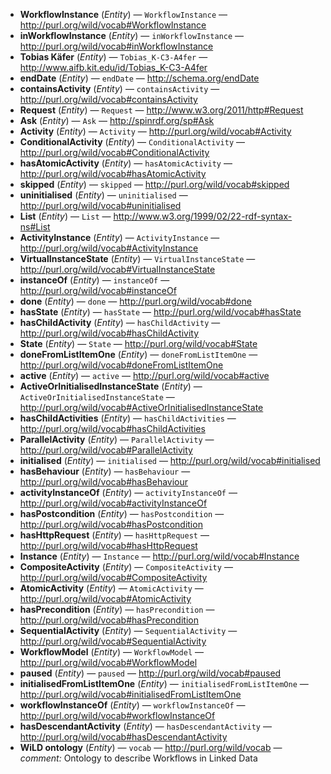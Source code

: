 - **WorkflowInstance** (*Entity*) — `WorkflowInstance` — <http://purl.org/wild/vocab#WorkflowInstance>
  <span class='search-tokens' style='display:none'>Workflow Instance WorkflowInstance http://purl.org/wild/vocab# Workflow Instance http://purl.org/wild/vocab# workflow instance http://purl.org/wild/vocab#WorkflowInstance http://purl.org/wild/vocab#workflowinstance workflow instance workflowinstance</span>
- **inWorkflowInstance** (*Entity*) — `inWorkflowInstance` — <http://purl.org/wild/vocab#inWorkflowInstance>
  <span class='search-tokens' style='display:none'>http://purl.org/wild/vocab#in Workflow Instance http://purl.org/wild/vocab#in workflow instance http://purl.org/wild/vocab#inWorkflowInstance http://purl.org/wild/vocab#inworkflowinstance in Workflow Instance in workflow instance inWorkflowInstance inworkflowinstance</span>
- **Tobias Käfer** (*Entity*) — `Tobias_K-C3-A4fer` — <http://www.aifb.kit.edu/id/Tobias_K-C3-A4fer>
  <span class='search-tokens' style='display:none'>Tobias K C3 A4fer Tobias Käfer Tobias_K-C3-A4fer http://www.aifb.kit.edu/id/ Tobias K C3 A4fer http://www.aifb.kit.edu/id/ tobias k c3 a4fer http://www.aifb.kit.edu/id/Tobias K C3 A4fer http://www.aifb.kit.edu/id/Tobias_K-C3-A4fer http://www.aifb.kit.edu/id/tobias_k-c3-a4fer tobias k c3 a4fer tobias käfer tobias_k-c3-a4fer</span>
- **endDate** (*Entity*) — `endDate` — <http://schema.org/endDate>
  <span class='search-tokens' style='display:none'>end Date end date endDate enddate http://schema.org/end Date http://schema.org/end date http://schema.org/endDate http://schema.org/enddate</span>
- **containsActivity** (*Entity*) — `containsActivity` — <http://purl.org/wild/vocab#containsActivity>
  <span class='search-tokens' style='display:none'>contains Activity contains activity containsActivity containsactivity http://purl.org/wild/vocab#contains Activity http://purl.org/wild/vocab#contains activity http://purl.org/wild/vocab#containsActivity http://purl.org/wild/vocab#containsactivity</span>
- **Request** (*Entity*) — `Request` — <http://www.w3.org/2011/http#Request>
  <span class='search-tokens' style='display:none'>Request http://www.w3.org/2011/http# Request http://www.w3.org/2011/http# request http://www.w3.org/2011/http#Request http://www.w3.org/2011/http#request request</span>
- **Ask** (*Entity*) — `Ask` — <http://spinrdf.org/sp#Ask>
  <span class='search-tokens' style='display:none'>Ask ask http://spinrdf.org/sp# Ask http://spinrdf.org/sp# ask http://spinrdf.org/sp#Ask http://spinrdf.org/sp#ask</span>
- **Activity** (*Entity*) — `Activity` — <http://purl.org/wild/vocab#Activity>
  <span class='search-tokens' style='display:none'>Activity activity http://purl.org/wild/vocab# Activity http://purl.org/wild/vocab# activity http://purl.org/wild/vocab#Activity http://purl.org/wild/vocab#activity</span>
- **ConditionalActivity** (*Entity*) — `ConditionalActivity` — <http://purl.org/wild/vocab#ConditionalActivity>
  <span class='search-tokens' style='display:none'>Conditional Activity ConditionalActivity conditional activity conditionalactivity http://purl.org/wild/vocab# Conditional Activity http://purl.org/wild/vocab# conditional activity http://purl.org/wild/vocab#ConditionalActivity http://purl.org/wild/vocab#conditionalactivity</span>
- **hasAtomicActivity** (*Entity*) — `hasAtomicActivity` — <http://purl.org/wild/vocab#hasAtomicActivity>
  <span class='search-tokens' style='display:none'>has Atomic Activity has atomic activity hasAtomicActivity hasatomicactivity http://purl.org/wild/vocab#has Atomic Activity http://purl.org/wild/vocab#has atomic activity http://purl.org/wild/vocab#hasAtomicActivity http://purl.org/wild/vocab#hasatomicactivity</span>
- **skipped** (*Entity*) — `skipped` — <http://purl.org/wild/vocab#skipped>
  <span class='search-tokens' style='display:none'>http://purl.org/wild/vocab#skipped skipped</span>
- **uninitialised** (*Entity*) — `uninitialised` — <http://purl.org/wild/vocab#uninitialised>
  <span class='search-tokens' style='display:none'>http://purl.org/wild/vocab#uninitialised uninitialised</span>
- **List** (*Entity*) — `List` — <http://www.w3.org/1999/02/22-rdf-syntax-ns#List>
  <span class='search-tokens' style='display:none'>List http://www.w3.org/1999/02/22 rdf syntax ns# List http://www.w3.org/1999/02/22 rdf syntax ns# list http://www.w3.org/1999/02/22 rdf syntax ns#List http://www.w3.org/1999/02/22-rdf-syntax-ns#List http://www.w3.org/1999/02/22-rdf-syntax-ns#list list</span>
- **ActivityInstance** (*Entity*) — `ActivityInstance` — <http://purl.org/wild/vocab#ActivityInstance>
  <span class='search-tokens' style='display:none'>Activity Instance ActivityInstance activity instance activityinstance http://purl.org/wild/vocab# Activity Instance http://purl.org/wild/vocab# activity instance http://purl.org/wild/vocab#ActivityInstance http://purl.org/wild/vocab#activityinstance</span>
- **VirtualInstanceState** (*Entity*) — `VirtualInstanceState` — <http://purl.org/wild/vocab#VirtualInstanceState>
  <span class='search-tokens' style='display:none'>Virtual Instance State VirtualInstanceState http://purl.org/wild/vocab# Virtual Instance State http://purl.org/wild/vocab# virtual instance state http://purl.org/wild/vocab#VirtualInstanceState http://purl.org/wild/vocab#virtualinstancestate virtual instance state virtualinstancestate</span>
- **instanceOf** (*Entity*) — `instanceOf` — <http://purl.org/wild/vocab#instanceOf>
  <span class='search-tokens' style='display:none'>http://purl.org/wild/vocab#instance Of http://purl.org/wild/vocab#instance of http://purl.org/wild/vocab#instanceOf http://purl.org/wild/vocab#instanceof instance Of instance of instanceOf instanceof</span>
- **done** (*Entity*) — `done` — <http://purl.org/wild/vocab#done>
  <span class='search-tokens' style='display:none'>done http://purl.org/wild/vocab#done</span>
- **hasState** (*Entity*) — `hasState` — <http://purl.org/wild/vocab#hasState>
  <span class='search-tokens' style='display:none'>has State has state hasState hasstate http://purl.org/wild/vocab#has State http://purl.org/wild/vocab#has state http://purl.org/wild/vocab#hasState http://purl.org/wild/vocab#hasstate</span>
- **hasChildActivity** (*Entity*) — `hasChildActivity` — <http://purl.org/wild/vocab#hasChildActivity>
  <span class='search-tokens' style='display:none'>has Child Activity has child activity hasChildActivity haschildactivity http://purl.org/wild/vocab#has Child Activity http://purl.org/wild/vocab#has child activity http://purl.org/wild/vocab#hasChildActivity http://purl.org/wild/vocab#haschildactivity</span>
- **State** (*Entity*) — `State` — <http://purl.org/wild/vocab#State>
  <span class='search-tokens' style='display:none'>State http://purl.org/wild/vocab# State http://purl.org/wild/vocab# state http://purl.org/wild/vocab#State http://purl.org/wild/vocab#state state</span>
- **doneFromListItemOne** (*Entity*) — `doneFromListItemOne` — <http://purl.org/wild/vocab#doneFromListItemOne>
  <span class='search-tokens' style='display:none'>done From List Item One done from list item one doneFromListItemOne donefromlistitemone http://purl.org/wild/vocab#done From List Item One http://purl.org/wild/vocab#done from list item one http://purl.org/wild/vocab#doneFromListItemOne http://purl.org/wild/vocab#donefromlistitemone</span>
- **active** (*Entity*) — `active` — <http://purl.org/wild/vocab#active>
  <span class='search-tokens' style='display:none'>active http://purl.org/wild/vocab#active</span>
- **ActiveOrInitialisedInstanceState** (*Entity*) — `ActiveOrInitialisedInstanceState` — <http://purl.org/wild/vocab#ActiveOrInitialisedInstanceState>
  <span class='search-tokens' style='display:none'>Active Or Initialised Instance State ActiveOrInitialisedInstanceState active or initialised instance state activeorinitialisedinstancestate http://purl.org/wild/vocab# Active Or Initialised Instance State http://purl.org/wild/vocab# active or initialised instance state http://purl.org/wild/vocab#ActiveOrInitialisedInstanceState http://purl.org/wild/vocab#activeorinitialisedinstancestate</span>
- **hasChildActivities** (*Entity*) — `hasChildActivities` — <http://purl.org/wild/vocab#hasChildActivities>
  <span class='search-tokens' style='display:none'>has Child Activities has child activities hasChildActivities haschildactivities http://purl.org/wild/vocab#has Child Activities http://purl.org/wild/vocab#has child activities http://purl.org/wild/vocab#hasChildActivities http://purl.org/wild/vocab#haschildactivities</span>
- **ParallelActivity** (*Entity*) — `ParallelActivity` — <http://purl.org/wild/vocab#ParallelActivity>
  <span class='search-tokens' style='display:none'>Parallel Activity ParallelActivity http://purl.org/wild/vocab# Parallel Activity http://purl.org/wild/vocab# parallel activity http://purl.org/wild/vocab#ParallelActivity http://purl.org/wild/vocab#parallelactivity parallel activity parallelactivity</span>
- **initialised** (*Entity*) — `initialised` — <http://purl.org/wild/vocab#initialised>
  <span class='search-tokens' style='display:none'>http://purl.org/wild/vocab#initialised initialised</span>
- **hasBehaviour** (*Entity*) — `hasBehaviour` — <http://purl.org/wild/vocab#hasBehaviour>
  <span class='search-tokens' style='display:none'>has Behaviour has behaviour hasBehaviour hasbehaviour http://purl.org/wild/vocab#has Behaviour http://purl.org/wild/vocab#has behaviour http://purl.org/wild/vocab#hasBehaviour http://purl.org/wild/vocab#hasbehaviour</span>
- **activityInstanceOf** (*Entity*) — `activityInstanceOf` — <http://purl.org/wild/vocab#activityInstanceOf>
  <span class='search-tokens' style='display:none'>activity Instance Of activity instance of activityInstanceOf activityinstanceof http://purl.org/wild/vocab#activity Instance Of http://purl.org/wild/vocab#activity instance of http://purl.org/wild/vocab#activityInstanceOf http://purl.org/wild/vocab#activityinstanceof</span>
- **hasPostcondition** (*Entity*) — `hasPostcondition` — <http://purl.org/wild/vocab#hasPostcondition>
  <span class='search-tokens' style='display:none'>has Postcondition has postcondition hasPostcondition haspostcondition http://purl.org/wild/vocab#has Postcondition http://purl.org/wild/vocab#has postcondition http://purl.org/wild/vocab#hasPostcondition http://purl.org/wild/vocab#haspostcondition</span>
- **hasHttpRequest** (*Entity*) — `hasHttpRequest` — <http://purl.org/wild/vocab#hasHttpRequest>
  <span class='search-tokens' style='display:none'>has Http Request has http request hasHttpRequest hashttprequest http://purl.org/wild/vocab#has Http Request http://purl.org/wild/vocab#has http request http://purl.org/wild/vocab#hasHttpRequest http://purl.org/wild/vocab#hashttprequest</span>
- **Instance** (*Entity*) — `Instance` — <http://purl.org/wild/vocab#Instance>
  <span class='search-tokens' style='display:none'>Instance http://purl.org/wild/vocab# Instance http://purl.org/wild/vocab# instance http://purl.org/wild/vocab#Instance http://purl.org/wild/vocab#instance instance</span>
- **CompositeActivity** (*Entity*) — `CompositeActivity` — <http://purl.org/wild/vocab#CompositeActivity>
  <span class='search-tokens' style='display:none'>Composite Activity CompositeActivity composite activity compositeactivity http://purl.org/wild/vocab# Composite Activity http://purl.org/wild/vocab# composite activity http://purl.org/wild/vocab#CompositeActivity http://purl.org/wild/vocab#compositeactivity</span>
- **AtomicActivity** (*Entity*) — `AtomicActivity` — <http://purl.org/wild/vocab#AtomicActivity>
  <span class='search-tokens' style='display:none'>Atomic Activity AtomicActivity atomic activity atomicactivity http://purl.org/wild/vocab# Atomic Activity http://purl.org/wild/vocab# atomic activity http://purl.org/wild/vocab#AtomicActivity http://purl.org/wild/vocab#atomicactivity</span>
- **hasPrecondition** (*Entity*) — `hasPrecondition` — <http://purl.org/wild/vocab#hasPrecondition>
  <span class='search-tokens' style='display:none'>has Precondition has precondition hasPrecondition hasprecondition http://purl.org/wild/vocab#has Precondition http://purl.org/wild/vocab#has precondition http://purl.org/wild/vocab#hasPrecondition http://purl.org/wild/vocab#hasprecondition</span>
- **SequentialActivity** (*Entity*) — `SequentialActivity` — <http://purl.org/wild/vocab#SequentialActivity>
  <span class='search-tokens' style='display:none'>Sequential Activity SequentialActivity http://purl.org/wild/vocab# Sequential Activity http://purl.org/wild/vocab# sequential activity http://purl.org/wild/vocab#SequentialActivity http://purl.org/wild/vocab#sequentialactivity sequential activity sequentialactivity</span>
- **WorkflowModel** (*Entity*) — `WorkflowModel` — <http://purl.org/wild/vocab#WorkflowModel>
  <span class='search-tokens' style='display:none'>Workflow Model WorkflowModel http://purl.org/wild/vocab# Workflow Model http://purl.org/wild/vocab# workflow model http://purl.org/wild/vocab#WorkflowModel http://purl.org/wild/vocab#workflowmodel workflow model workflowmodel</span>
- **paused** (*Entity*) — `paused` — <http://purl.org/wild/vocab#paused>
  <span class='search-tokens' style='display:none'>http://purl.org/wild/vocab#paused paused</span>
- **initialisedFromListItemOne** (*Entity*) — `initialisedFromListItemOne` — <http://purl.org/wild/vocab#initialisedFromListItemOne>
  <span class='search-tokens' style='display:none'>http://purl.org/wild/vocab#initialised From List Item One http://purl.org/wild/vocab#initialised from list item one http://purl.org/wild/vocab#initialisedFromListItemOne http://purl.org/wild/vocab#initialisedfromlistitemone initialised From List Item One initialised from list item one initialisedFromListItemOne initialisedfromlistitemone</span>
- **workflowInstanceOf** (*Entity*) — `workflowInstanceOf` — <http://purl.org/wild/vocab#workflowInstanceOf>
  <span class='search-tokens' style='display:none'>http://purl.org/wild/vocab#workflow Instance Of http://purl.org/wild/vocab#workflow instance of http://purl.org/wild/vocab#workflowInstanceOf http://purl.org/wild/vocab#workflowinstanceof workflow Instance Of workflow instance of workflowInstanceOf workflowinstanceof</span>
- **hasDescendantActivity** (*Entity*) — `hasDescendantActivity` — <http://purl.org/wild/vocab#hasDescendantActivity>
  <span class='search-tokens' style='display:none'>has Descendant Activity has descendant activity hasDescendantActivity hasdescendantactivity http://purl.org/wild/vocab#has Descendant Activity http://purl.org/wild/vocab#has descendant activity http://purl.org/wild/vocab#hasDescendantActivity http://purl.org/wild/vocab#hasdescendantactivity</span>
- **WiLD ontology** (*Entity*) — `vocab` — <http://purl.org/wild/vocab> — _comment:_ Ontology to describe Workflows in Linked Data
  <span class='search-tokens' style='display:none'>WiLD ontology http://purl.org/wild/vocab vocab wild ontology</span>